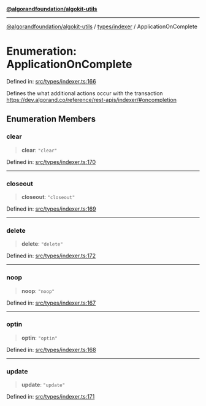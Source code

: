 [**@algorandfoundation/algokit-utils**](../../../README.md)

***

[@algorandfoundation/algokit-utils](../../../README.md) / [types/indexer](../README.md) / ApplicationOnComplete

# Enumeration: ApplicationOnComplete

Defined in: [src/types/indexer.ts:166](https://github.com/algorandfoundation/algokit-utils-ts/blob/main/src/types/indexer.ts#L166)

Defines the what additional actions occur with the transaction https://dev.algorand.co/reference/rest-apis/indexer/#oncompletion

## Enumeration Members

### clear

> **clear**: `"clear"`

Defined in: [src/types/indexer.ts:170](https://github.com/algorandfoundation/algokit-utils-ts/blob/main/src/types/indexer.ts#L170)

***

### closeout

> **closeout**: `"closeout"`

Defined in: [src/types/indexer.ts:169](https://github.com/algorandfoundation/algokit-utils-ts/blob/main/src/types/indexer.ts#L169)

***

### delete

> **delete**: `"delete"`

Defined in: [src/types/indexer.ts:172](https://github.com/algorandfoundation/algokit-utils-ts/blob/main/src/types/indexer.ts#L172)

***

### noop

> **noop**: `"noop"`

Defined in: [src/types/indexer.ts:167](https://github.com/algorandfoundation/algokit-utils-ts/blob/main/src/types/indexer.ts#L167)

***

### optin

> **optin**: `"optin"`

Defined in: [src/types/indexer.ts:168](https://github.com/algorandfoundation/algokit-utils-ts/blob/main/src/types/indexer.ts#L168)

***

### update

> **update**: `"update"`

Defined in: [src/types/indexer.ts:171](https://github.com/algorandfoundation/algokit-utils-ts/blob/main/src/types/indexer.ts#L171)
